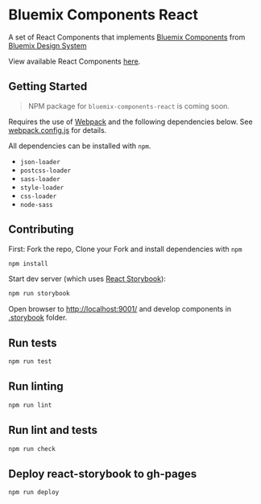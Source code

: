 # Bluemix Components React

A set of React Components that implements [Bluemix Components](https://github.ibm.com/Bluemix/bluemix-components) from [Bluemix Design System](http://design-system.stage1.mybluemix.net/)

View available React Components [here](https://pages.github.ibm.com/Bluemix/bluemix-components-react/).

## Getting Started

> NPM package for `bluemix-components-react` is coming soon.

Requires the use of 
[Webpack](http://webpack.github.io/docs/tutorials/getting-started/) and the following dependencies below. 
See [webpack.config.js](https://github.ibm.com/Bluemix/bluemix-components-react/blob/master/.storybook/webpack.config.js) for details.

All dependencies can be installed with `npm`.

- `json-loader`
- `postcss-loader`
- `sass-loader`
- `style-loader`
- `css-loader`
- `node-sass`

## Contributing

First: Fork the repo, Clone your Fork and install dependencies with `npm`

```sh
npm install
```

Start dev server (which uses [React Storybook](https://github.com/kadirahq/react-storybook)):

```sh
npm run storybook
```

Open browser to [http://localhost:9001/](http://localhost:9001/) and develop components in [.storybook](https://github.ibm.com/Bluemix/bluemix-components-react/tree/master/.storybook) folder.

## Run tests

```sh
npm run test
```

## Run linting

```sh
npm run lint
```

## Run lint and tests

```sh
npm run check
```

## Deploy react-storybook to gh-pages

```sh
npm run deploy
```
